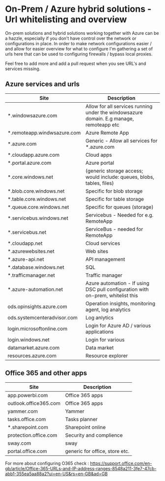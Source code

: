 # On-Prem / Azure hybrid solutions - Url whitelisting and overview

On-prem solutions and hybrid solutions working together with Azure can be a hazzle, especially if you don't have control over the network or configurations in place. 
In order to make network configurations easier / and allow for easier overview for what to configure I'm gathering a set of urls here that can be used to configuring firewalls / bypass local proxies. 

Feel free to add more and add a pull request when you see URL's and services missing.

## Azure services and urls

Site    | Description
--------|------------
*.windowsazure.com  |   Allow for all services running under the windowsazure domain. E.g manage, remoteapp etc
*.remoteapp.windwsazure.com | Azure Remote App
*.azure.com | Generic - Allow all services for *.azure.com
*.cloudapp.azure.com    | Cloud apps
*.portal.azure.com  | Azure portal
*.core.windows.net | (generic storage access; would include: queues, blobs, tables, files)
*.blob.core.windows.net | Specific for blob storage
*.table.core.windows.net    | Specific for table storage
*.queue.core.windows.net    | Specific for queues (storage)
*.servicebus.windows.net    | Servicebus - Needed for e.g. RemoteApp
*.servicebus.net    | ServiceBus - needed for RemoteApp
*.cloudapp.net  | Cloud services
*.azurewebsites.net | Web sites
*.azure-api.net    | API management
*.database.windows.net  | SQL 
*.trafficmanager.net    | Traffic manager
*.azure-automation.net  | Azure automation - If using DSC pull configuration with on-prem, whitelist this
ods.opinsights.azure.com | Operation insights, monitoring agent, log analytics
ods.systemcenteradvisor.com | Log anlytics
login.microsoftonline.com   | Login for Azure AD / various applications
login.windows.net   | Login for various 
datamarket.azure.com | Data market
resources.azure.com | Resource explorer

## Office 365 and other apps

Site    | Description
--------|------------
app.powerbi.com | Office 365 apps
outlook.office365.com | Office 365 apps
yammer.com  | Yammer
tasks.office.com    | Tasks planner
*.sharepoint.com    | Sharepoint online
protection.office.com   | Security and complience
sway.com    | sway
portal.office.com   | generic for office, store etc.


For more about configuring O365 check : https://support.office.com/en-gb/article/Office-365-URLs-and-IP-address-ranges-8548a211-3fe7-47cb-abb1-355ea5aa88a2?ui=en-US&rs=en-GB&ad=GB 